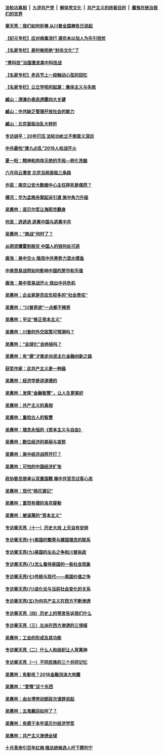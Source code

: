 

####  [法轮功真相](../../../../basic/blob/master/README.md?t=07090731) &nbsp;|&nbsp; [九评共产党](../../../../9ping.md/blob/master/README.md?t=07090731) &nbsp;|&nbsp; [解体党文化](../../../../jtdwh.md/blob/master/README.md?t=07090731)  &nbsp;|&nbsp; [共产主义的终极目的](../../../../gczydzjmd.md/blob/master/README.md?t=07090731) &nbsp;|&nbsp; [魔鬼在统治我们的世界](../../../../mgztzwmdsj.md/blob/master/README.md?t=07090731) 

#### [章天亮：我们如何祈祷 从川普全国祷告日说起](../pages/nsc423/n11944627.md?t=07090731) 

#### [【纪元专栏】应对病毒流行 渥京未以加人为先引担忧](../pages/nsc423/n11875714.md?t=07090731) 

#### [【名家专栏】是时候拒绝“封杀文化”了](../pages/nsc423/n11814093.md?t=07090731) 

#### [“黑科技”治国激发美中科技战](../pages/nsc423/n11638056.md?t=07090731) 

#### [【名家专栏】老兵节上一段触动心弦的回忆](../pages/nsc423/n11646016.md?t=07090731) 

#### [【名家专栏】公立学校的起源：集体主义与失败](../pages/nsc423/n11601833.md?t=07090731) 

#### [臧山：港澳办表态透露四大关键](../pages/nsc423/n11421628.md?t=07090731) 

#### [臧山：中共缺乏管理开放社会的能力](../pages/nsc423/n11407457.md?t=07090731) 

#### [臧山：北京面临治乱大转折](../pages/nsc423/n11406895.md?t=07090731) 

#### [专访胡平：20年打压 法轮功屹立不倒意义深远](../pages/nsc423/n11398800.md?t=07090731) 

#### [中共最怕“逢九必乱”2019人权战开火](../pages/nsc423/n11385248.md?t=07090731) 

#### [夏一阳：精神和肉体灭绝的手段—转化洗脑](../pages/nsc423/n11368250.md?t=07090731) 

#### [六月风云激变 北京当局面临三条路](../pages/nsc423/n11313668.md?t=07090731) 

#### [许茹：南京公安大数据中心主任猝死是偶然？](../pages/nsc423/n11064744.md?t=07090731) 

#### [横河：华为孟晚舟案起诉引渡 美中角力升级](../pages/nsc423/n11027230.md?t=07090731) 

#### [吴惠林：诺贝尔奖让海耶克翻身](../pages/nsc423/n10890049.md?t=07090731) 

#### [何坚：逃逃逃 逃离中国与逃离中共](../pages/nsc423/n10592891.md?t=07090731) 

#### [吴惠林：“商战”何时了？](../pages/nsc423/n10573558.md?t=07090731) 

#### [从网贷爆雷到股灾 中国人的钱何处可逃](../pages/nsc423/n10572800.md?t=07090731) 

#### [唐浩：美中交火 隐现中共黑势力混水摸鱼](../pages/nsc423/n10544040.md?t=07090731) 

#### [中美贸易战将如何影响中国的房市和币值](../pages/nsc423/n10543697.md?t=07090731) 

#### [唐浩：美中贸易战开火 烧出中共危机](../pages/nsc423/n10540126.md?t=07090731) 

#### [吴惠林：企业家是否应负较多的“社会责任”](../pages/nsc423/n10535022.md?t=07090731) 

#### [吴惠林：“川普奇迹”一点都不稀奇](../pages/nsc423/n10512808.md?t=07090731) 

#### [吴惠林：平议“修正资本主义”](../pages/nsc423/n10495724.md?t=07090731) 

#### [吴惠林：川普的外交政策可预测吗？](../pages/nsc423/n10462387.md?t=07090731) 

#### [吴惠林：“全球化”会终结吗？](../pages/nsc423/n10452838.md?t=07090731) 

#### [吴惠林：有“德”才能走向民主化金融创新之路](../pages/nsc423/n10432292.md?t=07090731) 

#### [获奖作家：这共产主义是一种癌](../pages/nsc423/n10431541.md?t=07090731) 

#### [吴惠林：经济学是讲道德的](../pages/nsc423/n10398014.md?t=07090731) 

#### [吴惠林：发挥“金融智慧”，让人生更美好](../pages/nsc423/n10375019.md?t=07090731) 

#### [吴惠林：共产主义的真相](../pages/nsc423/n10351394.md?t=07090731) 

#### [吴惠林：重拾古人的智慧](../pages/nsc423/n10337691.md?t=07090731) 

#### [吴惠林：理念永恒的《资本主义与自由》](../pages/nsc423/n10316274.md?t=07090731) 

#### [吴惠林：数位经济的美丽与哀愁](../pages/nsc423/n10292946.md?t=07090731) 

#### [吴惠林：美中经济战将开打？](../pages/nsc423/n10258825.md?t=07090731) 

#### [吴惠林：可怕的中国经济扩张](../pages/nsc423/n10219147.md?t=07090731) 

#### [政协委员提承认双重国籍 揭中共官员过客心态](../pages/nsc423/n10208809.md?t=07090731) 

#### [吴惠林：现代“桃花源记”](../pages/nsc423/n10185234.md?t=07090731) 

#### [吴惠林：富而有德的洛克斐勒](../pages/nsc423/n10142264.md?t=07090731) 

#### [吴惠林：被诬蔑的“资本主义”](../pages/nsc423/n10124816.md?t=07090731) 

#### [专访章天亮（十一）历史大戏 上天自有安排](../pages/nsc423/n10094905.md?t=07090731) 

#### [专访章天亮(十)美国的繁荣与建国理念的联系](../pages/nsc423/n10094899.md?t=07090731) 

#### [专访章天亮(九)美国的左右之争和川普执政](../pages/nsc423/n10094889.md?t=07090731) 

#### [专访章天亮(八)怎么看待美国的一些社会现象](../pages/nsc423/n10094857.md?t=07090731) 

#### [专访章天亮(七)传统与现代——美国价值之争](../pages/nsc423/n10093140.md?t=07090731) 

#### [专访章天亮(六)进化论与当前社会变化的关系](../pages/nsc423/n10092036.md?t=07090731) 

#### [专访章天亮(五)为何共产主义在西方不断渗透](../pages/nsc423/n10083620.md?t=07090731) 

#### [专访章天亮（四）历史上的预言告诉我们什么](../pages/nsc423/n10083606.md?t=07090731) 

#### [专访章天亮（三）左派在西方渗透的三领域](../pages/nsc423/n10081115.md?t=07090731) 

#### [吴惠林：工会的形成及其功能](../pages/nsc423/n10080633.md?t=07090731) 

#### [专访章天亮（二）什么人和组织让人背离神](../pages/nsc423/n10076637.md?t=07090731) 

#### [专访章天亮（一）不同民族的三个共同记忆](../pages/nsc423/n10074188.md?t=07090731) 

#### [吴惠林：有影呒？2018金融泡沫大地震](../pages/nsc423/n10040534.md?t=07090731) 

#### [吴惠林：“爱情”这个东西](../pages/nsc423/n10019423.md?t=07090731) 

#### [吴惠林：由台湾劳动部政次请辞说起](../pages/nsc423/n9979679.md?t=07090731) 

#### [吴惠林：五鬼搬运如何了？](../pages/nsc423/n9925338.md?t=07090731) 

#### [吴惠林：有感于本年诺贝尔经济学奖](../pages/nsc423/n9871883.md?t=07090731) 

#### [吴惠林：共产主义渗透全球](../pages/nsc423/n9812748.md?t=07090731) 

#### [十月革命引百年红祸 俄总统候选人吁下葬列宁](../pages/nsc423/n9810182.md?t=07090731) 

